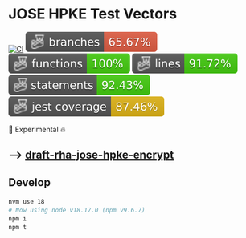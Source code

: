 # JOSE HPKE Test Vectors

[![CI](https://github.com/OR13/draft-jose-hpke-test-vectors/actions/workflows/ci.yml/badge.svg)](https://github.com/OR13/draft-jose-hpke-test-vectors/actions/workflows/ci.yml)
![Branches](./badges/coverage-branches.svg)
![Functions](./badges/coverage-functions.svg)
![Lines](./badges/coverage-lines.svg)
![Statements](./badges/coverage-statements.svg)
![Jest coverage](./badges/coverage-jest%20coverage.svg)


🚧 Experimental 🔥

## --> [draft-rha-jose-hpke-encrypt](https://datatracker.ietf.org/doc/draft-rha-jose-hpke-encrypt/)

## Develop

```bash
nvm use 18
# Now using node v18.17.0 (npm v9.6.7)
npm i
npm t
```
